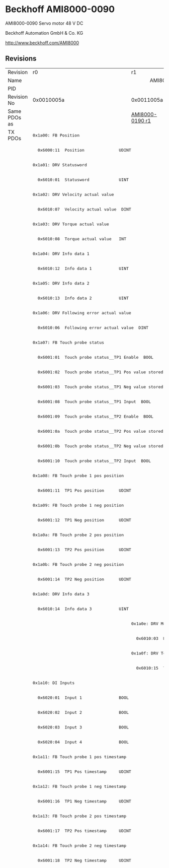 # Beckhoff AMI8000-0090

AMI8000-0090 Servo motor 48 V DC

Beckhoff Automation GmbH & Co. KG

http://www.beckhoff.com/AMI8000

## Revisions
<table>
<tr >
<td>Revision</td>
<td>r0</td>
<td>r1</td>
<td>r2</td>
</tr>
<tr >
<td>Name</td>
<td colspan=3 align="center">AMI8000-0090 Servo motor 48 V DC</td>
</tr>
<tr >
<td>PID</td>
<td colspan=3 align="center">0x368ecc09</td>
</tr>
<tr >
<td>Revision No</td>
<td>0x0010005a</td>
<td>0x0011005a</td>
<td>0x0012005a</td>
</tr>
<tr >
<td>Same PDOs as</td>
<td></td>
<td><a href="AMI8000-0190">AMI8000-0190 r1</a></td>
<td><a href="AMI8000-0190">AMI8000-0190 r2</a></td>
</tr>
<tr class="txpdo pdosection">
<td rowspan=114 valign=top>TX PDOs</td>
<td colspan=3 align="left"><pre>0x1a00: FB Position</pre></td>
<td></td>
</tr>
<tr class="txpdo">
<td colspan=3 align="left"><pre>  0x6000:11  Position              UDINT</pre></td>
</tr>
<tr class="txpdo pdosection">
<td colspan=3 align="left"><pre>0x1a01: DRV Statusword</pre></td>
</tr>
<tr class="txpdo">
<td colspan=3 align="left"><pre>  0x6010:01  Statusword            UINT</pre></td>
</tr>
<tr class="txpdo pdosection">
<td colspan=3 align="left"><pre>0x1a02: DRV Velocity actual value</pre></td>
</tr>
<tr class="txpdo">
<td colspan=3 align="left"><pre>  0x6010:07  Velocity actual value  DINT</pre></td>
</tr>
<tr class="txpdo pdosection">
<td colspan=3 align="left"><pre>0x1a03: DRV Torque actual value</pre></td>
</tr>
<tr class="txpdo">
<td colspan=3 align="left"><pre>  0x6010:08  Torque actual value   INT</pre></td>
</tr>
<tr class="txpdo pdosection">
<td colspan=3 align="left"><pre>0x1a04: DRV Info data 1</pre></td>
</tr>
<tr class="txpdo">
<td colspan=3 align="left"><pre>  0x6010:12  Info data 1           UINT</pre></td>
</tr>
<tr class="txpdo pdosection">
<td colspan=3 align="left"><pre>0x1a05: DRV Info data 2</pre></td>
</tr>
<tr class="txpdo">
<td colspan=3 align="left"><pre>  0x6010:13  Info data 2           UINT</pre></td>
</tr>
<tr class="txpdo pdosection">
<td colspan=3 align="left"><pre>0x1a06: DRV Following error actual value</pre></td>
</tr>
<tr class="txpdo">
<td colspan=3 align="left"><pre>  0x6010:06  Following error actual value  DINT</pre></td>
</tr>
<tr class="txpdo pdosection">
<td colspan=3 align="left"><pre>0x1a07: FB Touch probe status</pre></td>
</tr>
<tr class="txpdo">
<td colspan=3 align="left"><pre>  0x6001:01  Touch probe status__TP1 Enable  BOOL</pre></td>
</tr>
<tr class="txpdo">
<td colspan=3 align="left"><pre>  0x6001:02  Touch probe status__TP1 Pos value stored  BOOL</pre></td>
</tr>
<tr class="txpdo">
<td colspan=3 align="left"><pre>  0x6001:03  Touch probe status__TP1 Neg value stored  BOOL</pre></td>
</tr>
<tr class="txpdo">
<td colspan=3 align="left"><pre>  0x6001:08  Touch probe status__TP1 Input  BOOL</pre></td>
</tr>
<tr class="txpdo">
<td colspan=3 align="left"><pre>  0x6001:09  Touch probe status__TP2 Enable  BOOL</pre></td>
</tr>
<tr class="txpdo">
<td colspan=3 align="left"><pre>  0x6001:0a  Touch probe status__TP2 Pos value stored  BOOL</pre></td>
</tr>
<tr class="txpdo">
<td colspan=3 align="left"><pre>  0x6001:0b  Touch probe status__TP2 Neg value stored  BOOL</pre></td>
</tr>
<tr class="txpdo">
<td colspan=3 align="left"><pre>  0x6001:10  Touch probe status__TP2 Input  BOOL</pre></td>
</tr>
<tr class="txpdo pdosection">
<td colspan=3 align="left"><pre>0x1a08: FB Touch probe 1 pos position</pre></td>
</tr>
<tr class="txpdo">
<td colspan=3 align="left"><pre>  0x6001:11  TP1 Pos position      UDINT</pre></td>
</tr>
<tr class="txpdo pdosection">
<td colspan=3 align="left"><pre>0x1a09: FB Touch probe 1 neg position</pre></td>
</tr>
<tr class="txpdo">
<td colspan=3 align="left"><pre>  0x6001:12  TP1 Neg position      UDINT</pre></td>
</tr>
<tr class="txpdo pdosection">
<td colspan=3 align="left"><pre>0x1a0a: FB Touch probe 2 pos position</pre></td>
</tr>
<tr class="txpdo">
<td colspan=3 align="left"><pre>  0x6001:13  TP2 Pos position      UDINT</pre></td>
</tr>
<tr class="txpdo pdosection">
<td colspan=3 align="left"><pre>0x1a0b: FB Touch probe 2 neg position</pre></td>
</tr>
<tr class="txpdo">
<td colspan=3 align="left"><pre>  0x6001:14  TP2 Neg position      UDINT</pre></td>
</tr>
<tr class="txpdo pdosection">
<td colspan=3 align="left"><pre>0x1a0d: DRV Info data 3</pre></td>
</tr>
<tr class="txpdo">
<td colspan=3 align="left"><pre>  0x6010:14  Info data 3           UINT</pre></td>
</tr>
<tr class="txpdo pdosection">
<td></td>
<td colspan=2 align="left"><pre>0x1a0e: DRV Modes of operation display</pre></td>
</tr>
<tr class="txpdo">
<td></td>
<td colspan=2 align="left"><pre>  0x6010:03  Modes of operation display  USINT</pre></td>
</tr>
<tr class="txpdo pdosection">
<td></td>
<td colspan=2 align="left"><pre>0x1a0f: DRV Torque limitation status</pre></td>
</tr>
<tr class="txpdo">
<td></td>
<td colspan=2 align="left"><pre>  0x6010:15  Torque limitation status  USINT</pre></td>
</tr>
<tr class="txpdo pdosection">
<td colspan=3 align="left"><pre>0x1a10: DI Inputs</pre></td>
</tr>
<tr class="txpdo">
<td colspan=3 align="left"><pre>  0x6020:01  Input 1               BOOL</pre></td>
</tr>
<tr class="txpdo">
<td colspan=3 align="left"><pre>  0x6020:02  Input 2               BOOL</pre></td>
</tr>
<tr class="txpdo">
<td colspan=3 align="left"><pre>  0x6020:03  Input 3               BOOL</pre></td>
</tr>
<tr class="txpdo">
<td colspan=3 align="left"><pre>  0x6020:04  Input 4               BOOL</pre></td>
</tr>
<tr class="txpdo pdosection">
<td colspan=3 align="left"><pre>0x1a11: FB Touch probe 1 pos timestamp</pre></td>
</tr>
<tr class="txpdo">
<td colspan=3 align="left"><pre>  0x6001:15  TP1 Pos timestamp     UDINT</pre></td>
</tr>
<tr class="txpdo pdosection">
<td colspan=3 align="left"><pre>0x1a12: FB Touch probe 1 neg timestamp</pre></td>
</tr>
<tr class="txpdo">
<td colspan=3 align="left"><pre>  0x6001:16  TP1 Neg timestamp     UDINT</pre></td>
</tr>
<tr class="txpdo pdosection">
<td colspan=3 align="left"><pre>0x1a13: FB Touch probe 2 pos timestamp</pre></td>
</tr>
<tr class="txpdo">
<td colspan=3 align="left"><pre>  0x6001:17  TP2 Pos timestamp     UDINT</pre></td>
</tr>
<tr class="txpdo pdosection">
<td colspan=3 align="left"><pre>0x1a14: FB Touch probe 2 neg timestamp</pre></td>
</tr>
<tr class="txpdo">
<td colspan=3 align="left"><pre>  0x6001:18  TP2 Neg timestamp     UDINT</pre></td>
</tr>
<tr class="txpdo pdosection">
<td colspan=2 align="left"></td>
<td><pre>0x1a60: DMC Inputs</pre></td>
</tr>
<tr class="txpdo">
<td colspan=2 align="left"></td>
<td><pre>  0x6060:02  DMC__FeedbackStatus__Latch extern valid  BOOL</pre></td>
</tr>
<tr class="txpdo">
<td colspan=2 align="left"></td>
<td><pre>  0x6060:03  DMC__FeedbackStatus__Set counter done  BOOL</pre></td>
</tr>
<tr class="txpdo">
<td colspan=2 align="left"></td>
<td><pre>  0x6060:0d  DMC__FeedbackStatus__Status of extern latch  BOOL</pre></td>
</tr>
<tr class="txpdo">
<td colspan=2 align="left"></td>
<td><pre>  0x6060:11  DMC__DriveStatus__Ready to enable  BOOL</pre></td>
</tr>
<tr class="txpdo">
<td colspan=2 align="left"></td>
<td><pre>  0x6060:12  DMC__DriveStatus__Ready  BOOL</pre></td>
</tr>
<tr class="txpdo">
<td colspan=2 align="left"></td>
<td><pre>  0x6060:13  DMC__DriveStatus__Warning  BOOL</pre></td>
</tr>
<tr class="txpdo">
<td colspan=2 align="left"></td>
<td><pre>  0x6060:14  DMC__DriveStatus__Error  BOOL</pre></td>
</tr>
<tr class="txpdo">
<td colspan=2 align="left"></td>
<td><pre>  0x6060:15  DMC__DriveStatus__Moving positive  BOOL</pre></td>
</tr>
<tr class="txpdo">
<td colspan=2 align="left"></td>
<td><pre>  0x6060:16  DMC__DriveStatus__Moving negative  BOOL</pre></td>
</tr>
<tr class="txpdo">
<td colspan=2 align="left"></td>
<td><pre>  0x6060:1c  DMC__DriveStatus__Digital input 1  BOOL</pre></td>
</tr>
<tr class="txpdo">
<td colspan=2 align="left"></td>
<td><pre>  0x6060:1d  DMC__DriveStatus__Digital input 2  BOOL</pre></td>
</tr>
<tr class="txpdo">
<td colspan=2 align="left"></td>
<td><pre>  0x6060:21  DMC__PositioningStatus__Busy  BOOL</pre></td>
</tr>
<tr class="txpdo">
<td colspan=2 align="left"></td>
<td><pre>  0x6060:22  DMC__PositioningStatus__In-Target  BOOL</pre></td>
</tr>
<tr class="txpdo">
<td colspan=2 align="left"></td>
<td><pre>  0x6060:23  DMC__PositioningStatus__Warning  BOOL</pre></td>
</tr>
<tr class="txpdo">
<td colspan=2 align="left"></td>
<td><pre>  0x6060:24  DMC__PositioningStatus__Error  BOOL</pre></td>
</tr>
<tr class="txpdo">
<td colspan=2 align="left"></td>
<td><pre>  0x6060:25  DMC__PositioningStatus__Calibrated  BOOL</pre></td>
</tr>
<tr class="txpdo">
<td colspan=2 align="left"></td>
<td><pre>  0x6060:26  DMC__PositioningStatus__Accelerate  BOOL</pre></td>
</tr>
<tr class="txpdo">
<td colspan=2 align="left"></td>
<td><pre>  0x6060:27  DMC__PositioningStatus__Decelerate  BOOL</pre></td>
</tr>
<tr class="txpdo">
<td colspan=2 align="left"></td>
<td><pre>  0x6060:28  DMC__PositioningStatus__Ready to execute  BOOL</pre></td>
</tr>
<tr class="txpdo">
<td colspan=2 align="left"></td>
<td><pre>  0x6060:31  DMC__Set position     LINT</pre></td>
</tr>
<tr class="txpdo">
<td colspan=2 align="left"></td>
<td><pre>  0x6060:32  DMC__Set velocity     INT</pre></td>
</tr>
<tr class="txpdo">
<td colspan=2 align="left"></td>
<td><pre>  0x6060:33  DMC__Actual drive time  UDINT</pre></td>
</tr>
<tr class="txpdo">
<td colspan=2 align="left"></td>
<td><pre>  0x6060:34  DMC__Actual position lag  LINT</pre></td>
</tr>
<tr class="txpdo">
<td colspan=2 align="left"></td>
<td><pre>  0x6060:35  DMC__Actual velocity  INT</pre></td>
</tr>
<tr class="txpdo">
<td colspan=2 align="left"></td>
<td><pre>  0x6060:36  DMC__Actual position  LINT</pre></td>
</tr>
<tr class="txpdo">
<td colspan=2 align="left"></td>
<td><pre>  0x6060:37  DMC__Error id         UDINT</pre></td>
</tr>
<tr class="txpdo">
<td colspan=2 align="left"></td>
<td><pre>  0x6060:38  DMC__Input cycle counter  USINT</pre></td>
</tr>
<tr class="txpdo">
<td colspan=2 align="left"></td>
<td><pre>  0x6060:39  DMC__Channel id       USINT</pre></td>
</tr>
<tr class="txpdo">
<td colspan=2 align="left"></td>
<td><pre>  0x6060:3a  DMC__Latch value      LINT</pre></td>
</tr>
<tr class="txpdo">
<td colspan=2 align="left"></td>
<td><pre>  0x6060:3b  DMC__Cyclic info data 1  INT</pre></td>
</tr>
<tr class="txpdo">
<td colspan=2 align="left"></td>
<td><pre>  0x6060:3c  DMC__Cyclic info data 2  INT</pre></td>
</tr>
<tr class="txpdo pdosection">
<td colspan=2 align="left"></td>
<td><pre>0x1a61: DMC Inputs 32 Bit</pre></td>
</tr>
<tr class="txpdo">
<td colspan=2 align="left"></td>
<td><pre>  0x6060:02  DMC__FeedbackStatus__Latch extern valid  BOOL</pre></td>
</tr>
<tr class="txpdo">
<td colspan=2 align="left"></td>
<td><pre>  0x6060:03  DMC__FeedbackStatus__Set counter done  BOOL</pre></td>
</tr>
<tr class="txpdo">
<td colspan=2 align="left"></td>
<td><pre>  0x6060:0d  DMC__FeedbackStatus__Status of extern latch  BOOL</pre></td>
</tr>
<tr class="txpdo">
<td colspan=2 align="left"></td>
<td><pre>  0x6060:11  DMC__DriveStatus__Ready to enable  BOOL</pre></td>
</tr>
<tr class="txpdo">
<td colspan=2 align="left"></td>
<td><pre>  0x6060:12  DMC__DriveStatus__Ready  BOOL</pre></td>
</tr>
<tr class="txpdo">
<td colspan=2 align="left"></td>
<td><pre>  0x6060:13  DMC__DriveStatus__Warning  BOOL</pre></td>
</tr>
<tr class="txpdo">
<td colspan=2 align="left"></td>
<td><pre>  0x6060:14  DMC__DriveStatus__Error  BOOL</pre></td>
</tr>
<tr class="txpdo">
<td colspan=2 align="left"></td>
<td><pre>  0x6060:15  DMC__DriveStatus__Moving positive  BOOL</pre></td>
</tr>
<tr class="txpdo">
<td colspan=2 align="left"></td>
<td><pre>  0x6060:16  DMC__DriveStatus__Moving negative  BOOL</pre></td>
</tr>
<tr class="txpdo">
<td colspan=2 align="left"></td>
<td><pre>  0x6060:1c  DMC__DriveStatus__Digital input 1  BOOL</pre></td>
</tr>
<tr class="txpdo">
<td colspan=2 align="left"></td>
<td><pre>  0x6060:1d  DMC__DriveStatus__Digital input 2  BOOL</pre></td>
</tr>
<tr class="txpdo">
<td colspan=2 align="left"></td>
<td><pre>  0x6060:21  DMC__PositioningStatus__Busy  BOOL</pre></td>
</tr>
<tr class="txpdo">
<td colspan=2 align="left"></td>
<td><pre>  0x6060:22  DMC__PositioningStatus__In-Target  BOOL</pre></td>
</tr>
<tr class="txpdo">
<td colspan=2 align="left"></td>
<td><pre>  0x6060:23  DMC__PositioningStatus__Warning  BOOL</pre></td>
</tr>
<tr class="txpdo">
<td colspan=2 align="left"></td>
<td><pre>  0x6060:24  DMC__PositioningStatus__Error  BOOL</pre></td>
</tr>
<tr class="txpdo">
<td colspan=2 align="left"></td>
<td><pre>  0x6060:25  DMC__PositioningStatus__Calibrated  BOOL</pre></td>
</tr>
<tr class="txpdo">
<td colspan=2 align="left"></td>
<td><pre>  0x6060:26  DMC__PositioningStatus__Accelerate  BOOL</pre></td>
</tr>
<tr class="txpdo">
<td colspan=2 align="left"></td>
<td><pre>  0x6060:27  DMC__PositioningStatus__Decelerate  BOOL</pre></td>
</tr>
<tr class="txpdo">
<td colspan=2 align="left"></td>
<td><pre>  0x6060:28  DMC__PositioningStatus__Ready to execute  BOOL</pre></td>
</tr>
<tr class="txpdo">
<td colspan=2 align="left"></td>
<td><pre>  0x6060:31  DMC__Set position     DINT</pre></td>
</tr>
<tr class="txpdo">
<td colspan=2 align="left"></td>
<td><pre>  0x6060:32  DMC__Set velocity     INT</pre></td>
</tr>
<tr class="txpdo">
<td colspan=2 align="left"></td>
<td><pre>  0x6060:33  DMC__Actual drive time  UDINT</pre></td>
</tr>
<tr class="txpdo">
<td colspan=2 align="left"></td>
<td><pre>  0x6060:34  DMC__Actual position lag  DINT</pre></td>
</tr>
<tr class="txpdo">
<td colspan=2 align="left"></td>
<td><pre>  0x6060:35  DMC__Actual velocity  INT</pre></td>
</tr>
<tr class="txpdo">
<td colspan=2 align="left"></td>
<td><pre>  0x6060:36  DMC__Actual position  DINT</pre></td>
</tr>
<tr class="txpdo">
<td colspan=2 align="left"></td>
<td><pre>  0x6060:37  DMC__Error id         UDINT</pre></td>
</tr>
<tr class="txpdo">
<td colspan=2 align="left"></td>
<td><pre>  0x6060:38  DMC__Input cycle counter  USINT</pre></td>
</tr>
<tr class="txpdo">
<td colspan=2 align="left"></td>
<td><pre>  0x6060:39  DMC__Channel id       USINT</pre></td>
</tr>
<tr class="txpdo">
<td colspan=2 align="left"></td>
<td><pre>  0x6060:3a  DMC__Latch value      DINT</pre></td>
</tr>
<tr class="txpdo">
<td colspan=2 align="left"></td>
<td><pre>  0x6060:3b  DMC__Cyclic info data 1  INT</pre></td>
</tr>
<tr class="txpdo">
<td colspan=2 align="left"></td>
<td><pre>  0x6060:3c  DMC__Cyclic info data 2  INT</pre></td>
</tr>
<tr class="rxpdo pdosection">
<td rowspan=68 valign=top>RX PDOs</td>
<td colspan=3 align="left"><pre>0x1600: DRV Controlword</pre></td>
<td></td>
</tr>
<tr class="rxpdo">
<td colspan=3 align="left"><pre>  0x7010:01  Controlword           UINT</pre></td>
</tr>
<tr class="rxpdo pdosection">
<td colspan=3 align="left"><pre>0x1601: DRV Target velocity</pre></td>
</tr>
<tr class="rxpdo">
<td colspan=3 align="left"><pre>  0x7010:06  Target velocity       DINT</pre></td>
</tr>
<tr class="rxpdo pdosection">
<td colspan=3 align="left"><pre>0x1602: DRV Target torque</pre></td>
</tr>
<tr class="rxpdo">
<td colspan=3 align="left"><pre>  0x7010:09  Target torque         INT</pre></td>
</tr>
<tr class="rxpdo pdosection">
<td colspan=3 align="left"><pre>0x1603: DRV Commutation angle</pre></td>
</tr>
<tr class="rxpdo">
<td colspan=3 align="left"><pre>  0x7010:0e  Commutation angle     UINT</pre></td>
</tr>
<tr class="rxpdo pdosection">
<td colspan=3 align="left"><pre>0x1604: DRV Torque limitation</pre></td>
</tr>
<tr class="rxpdo">
<td colspan=3 align="left"><pre>  0x7010:0b  Torque limitation     UINT</pre></td>
</tr>
<tr class="rxpdo pdosection">
<td colspan=3 align="left"><pre>0x1605: DRV Torque offset</pre></td>
</tr>
<tr class="rxpdo">
<td colspan=3 align="left"><pre>  0x7010:0a  Torque offset         INT</pre></td>
</tr>
<tr class="rxpdo pdosection">
<td colspan=3 align="left"><pre>0x1606: DRV Target position</pre></td>
</tr>
<tr class="rxpdo">
<td colspan=3 align="left"><pre>  0x7010:05  Target position       UDINT</pre></td>
</tr>
<tr class="rxpdo pdosection">
<td colspan=3 align="left"><pre>0x1607: FB Touch probe control</pre></td>
</tr>
<tr class="rxpdo">
<td colspan=3 align="left"><pre>  0x7001:01  Touch probe function__TP1 Enable  BOOL</pre></td>
</tr>
<tr class="rxpdo">
<td colspan=3 align="left"><pre>  0x7001:02  Touch probe function__TP1 Continous  BOOL</pre></td>
</tr>
<tr class="rxpdo">
<td colspan=3 align="left"><pre>  0x7001:03  Touch probe function__TP1 Trigger mode  BIT2</pre></td>
</tr>
<tr class="rxpdo">
<td colspan=3 align="left"><pre>  0x7001:05  Touch probe function__TP1 Enable pos edge  BOOL</pre></td>
</tr>
<tr class="rxpdo">
<td colspan=3 align="left"><pre>  0x7001:06  Touch probe function__TP1 Enable neg edge  BOOL</pre></td>
</tr>
<tr class="rxpdo">
<td colspan=3 align="left"><pre>  0x7001:09  Touch probe function__TP2 Enable  BOOL</pre></td>
</tr>
<tr class="rxpdo">
<td colspan=3 align="left"><pre>  0x7001:0a  Touch probe function__TP2 Continous  BOOL</pre></td>
</tr>
<tr class="rxpdo">
<td colspan=3 align="left"><pre>  0x7001:0b  Touch probe function__TP2 Trigger mode  BIT2</pre></td>
</tr>
<tr class="rxpdo">
<td colspan=3 align="left"><pre>  0x7001:0d  Touch probe function__TP2 Enable pos edge  BOOL</pre></td>
</tr>
<tr class="rxpdo">
<td colspan=3 align="left"><pre>  0x7001:0e  Touch probe function__TP2 Enable neg edge  BOOL</pre></td>
</tr>
<tr class="rxpdo pdosection">
<td></td>
<td colspan=2 align="left"><pre>0x1608: DRV Modes of operation</pre></td>
</tr>
<tr class="rxpdo">
<td></td>
<td colspan=2 align="left"><pre>  0x7010:03  Modes of operation    USINT</pre></td>
</tr>
<tr class="rxpdo pdosection">
<td colspan=3 align="left"><pre>0x1609: DRV Velocity offset</pre></td>
</tr>
<tr class="rxpdo">
<td colspan=3 align="left"><pre>  0x7010:0f  Velocity offset       DINT</pre></td>
</tr>
<tr class="rxpdo pdosection">
<td colspan=3 align="left"><pre>0x160a: DRV Positive torque limit value</pre></td>
</tr>
<tr class="rxpdo">
<td colspan=3 align="left"><pre>  0x7010:10  Positive torque limit value  UINT</pre></td>
</tr>
<tr class="rxpdo pdosection">
<td><pre>0x160b: DRV Negative torque lmit value</pre></td>
<td colspan=2 align="left"><pre>0x160b: DRV Negative torque limit value</pre></td>
</tr>
<tr class="rxpdo">
<td colspan=3 align="left"><pre>  0x7010:11  Negative torque limit value  UINT</pre></td>
</tr>
<tr class="rxpdo pdosection">
<td></td>
<td colspan=2 align="left"><pre>0x160c: DRV Low velocity limit value</pre></td>
</tr>
<tr class="rxpdo">
<td></td>
<td colspan=2 align="left"><pre>  0x7010:12  Low velocity limit value  DINT</pre></td>
</tr>
<tr class="rxpdo pdosection">
<td></td>
<td colspan=2 align="left"><pre>0x160d: DRV High velocity limit value</pre></td>
</tr>
<tr class="rxpdo">
<td></td>
<td colspan=2 align="left"><pre>  0x7010:13  High velocity limit value  DINT</pre></td>
</tr>
<tr class="rxpdo pdosection">
<td colspan=3 align="left"><pre>0x1610: DO Outputs</pre></td>
</tr>
<tr class="rxpdo">
<td colspan=3 align="left"><pre>  0x7030:01  Output 1              BOOL</pre></td>
</tr>
<tr class="rxpdo">
<td colspan=3 align="left"><pre>  0x7030:02  Output 2              BOOL</pre></td>
</tr>
<tr class="rxpdo pdosection">
<td colspan=2 align="left"></td>
<td><pre>0x1660: DMC Outputs</pre></td>
</tr>
<tr class="rxpdo">
<td colspan=2 align="left"></td>
<td><pre>  0x7060:02  DMC__FeedbackControl__Enable latch extern on positive edge  BOOL</pre></td>
</tr>
<tr class="rxpdo">
<td colspan=2 align="left"></td>
<td><pre>  0x7060:03  DMC__FeedbackControl__Set counter  BOOL</pre></td>
</tr>
<tr class="rxpdo">
<td colspan=2 align="left"></td>
<td><pre>  0x7060:04  DMC__FeedbackControl__Enable latch extern on negative edge  BOOL</pre></td>
</tr>
<tr class="rxpdo">
<td colspan=2 align="left"></td>
<td><pre>  0x7060:11  DMC__DriveControl__Enable  BOOL</pre></td>
</tr>
<tr class="rxpdo">
<td colspan=2 align="left"></td>
<td><pre>  0x7060:12  DMC__DriveControl__Reset  BOOL</pre></td>
</tr>
<tr class="rxpdo">
<td colspan=2 align="left"></td>
<td><pre>  0x7060:21  DMC__PositioningControl__Execute  BOOL</pre></td>
</tr>
<tr class="rxpdo">
<td colspan=2 align="left"></td>
<td><pre>  0x7060:22  DMC__PositioningControl__Emergency stop  BOOL</pre></td>
</tr>
<tr class="rxpdo">
<td colspan=2 align="left"></td>
<td><pre>  0x7060:31  DMC__Set counter value  LINT</pre></td>
</tr>
<tr class="rxpdo">
<td colspan=2 align="left"></td>
<td><pre>  0x7060:32  DMC__Target position  LINT</pre></td>
</tr>
<tr class="rxpdo">
<td colspan=2 align="left"></td>
<td><pre>  0x7060:33  DMC__Target velocity  INT</pre></td>
</tr>
<tr class="rxpdo">
<td colspan=2 align="left"></td>
<td><pre>  0x7060:34  DMC__Start type       UINT</pre></td>
</tr>
<tr class="rxpdo">
<td colspan=2 align="left"></td>
<td><pre>  0x7060:35  DMC__Target acceleration  UINT</pre></td>
</tr>
<tr class="rxpdo">
<td colspan=2 align="left"></td>
<td><pre>  0x7060:36  DMC__Target deceleration  UINT</pre></td>
</tr>
<tr class="rxpdo pdosection">
<td colspan=2 align="left"></td>
<td><pre>0x1661: DMC Outputs 32 Bit</pre></td>
</tr>
<tr class="rxpdo">
<td colspan=2 align="left"></td>
<td><pre>  0x7060:02  DMC__FeedbackControl__Enable latch extern on positive edge  BOOL</pre></td>
</tr>
<tr class="rxpdo">
<td colspan=2 align="left"></td>
<td><pre>  0x7060:03  DMC__FeedbackControl__Set counter  BOOL</pre></td>
</tr>
<tr class="rxpdo">
<td colspan=2 align="left"></td>
<td><pre>  0x7060:04  DMC__FeedbackControl__Enable latch extern on negative edge  BOOL</pre></td>
</tr>
<tr class="rxpdo">
<td colspan=2 align="left"></td>
<td><pre>  0x7060:11  DMC__DriveControl__Enable  BOOL</pre></td>
</tr>
<tr class="rxpdo">
<td colspan=2 align="left"></td>
<td><pre>  0x7060:12  DMC__DriveControl__Reset  BOOL</pre></td>
</tr>
<tr class="rxpdo">
<td colspan=2 align="left"></td>
<td><pre>  0x7060:21  DMC__PositioningControl__Execute  BOOL</pre></td>
</tr>
<tr class="rxpdo">
<td colspan=2 align="left"></td>
<td><pre>  0x7060:22  DMC__PositioningControl__Emergency stop  BOOL</pre></td>
</tr>
<tr class="rxpdo">
<td colspan=2 align="left"></td>
<td><pre>  0x7060:31  DMC__Set counter value  DINT</pre></td>
</tr>
<tr class="rxpdo">
<td colspan=2 align="left"></td>
<td><pre>  0x7060:32  DMC__Target position  DINT</pre></td>
</tr>
<tr class="rxpdo">
<td colspan=2 align="left"></td>
<td><pre>  0x7060:33  DMC__Target velocity  INT</pre></td>
</tr>
<tr class="rxpdo">
<td colspan=2 align="left"></td>
<td><pre>  0x7060:34  DMC__Start type       UINT</pre></td>
</tr>
<tr class="rxpdo">
<td colspan=2 align="left"></td>
<td><pre>  0x7060:35  DMC__Target acceleration  UINT</pre></td>
</tr>
<tr class="rxpdo">
<td colspan=2 align="left"></td>
<td><pre>  0x7060:36  DMC__Target deceleration  UINT</pre></td>
</tr>
</table>
